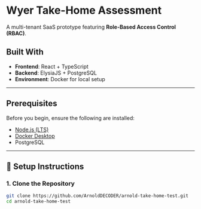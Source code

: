 # Wyer Take-Home Assessment

A multi-tenant SaaS prototype featuring **Role-Based Access Control (RBAC)**.

## Built With

- **Frontend**: React + TypeScript  
- **Backend**: ElysiaJS + PostgreSQL  
- **Environment**: Docker for local setup  

---

## Prerequisites

Before you begin, ensure the following are installed:

- [Node.js (LTS)](https://nodejs.org/)
- [Docker Desktop](https://www.docker.com/products/docker-desktop)
- PostgreSQL 

---

## 🚀 Setup Instructions

### 1. Clone the Repository

```bash
git clone https://github.com/ArnoldDECODER/arnold-take-home-test.git
cd arnold-take-home-test
